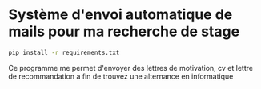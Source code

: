 # Système d'envoi automatique de mails pour ma recherche de stage

```bash
pip install -r requirements.txt
```

Ce programme me permet d'envoyer des lettres de motivation, cv et lettre de recommandation a fin de trouvez une alternance en informatique
